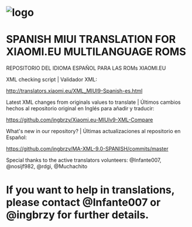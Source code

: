 # ![logo](https://i.imgur.com/btvipaY.png)

# SPANISH MIUI TRANSLATION FOR XIAOMI.EU MULTILANGUAGE ROMS
REPOSITORIO DEL IDIOMA ESPAÑOL PARA LAS ROMs XIAOMI.EU

XML checking script | Validador XML:

http://translators.xiaomi.eu/XML_MIUI9-Spanish-es.html

Latest XML changes from originals values to translate | Últimos cambios hechos al repositorio original en Inglés para añadir y traducir:

https://github.com/ingbrzy/Xiaomi.eu-MIUIv9-XML-Compare

What's new in our repository?  | Últimas actualizaciones al repositorio en Español:

https://github.com/ingbrzy/MA-XML-9.0-SPANISH/commits/master

Special thanks to the active translators volunteers:
@Infante007, @nosijf982, @rdgi, @Muchachito

# If you want to help in translations, please contact @Infante007 or @ingbrzy for further details.
